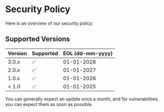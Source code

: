 # Security Policy

Here is an overview of our security policy.

## Supported Versions

| Version | Supported          | EOL (dd-mm-yyyy) |
| ------- | ------------------ | ---------------- |
| 3.0.x   | :white_check_mark: | 01-01-2028       |
| 2.0.x   | :white_check_mark: | 01-01-2027       |
| 1.0.x   | :white_check_mark: | 01-01-2026       |
| < 1.0   | :white_check_mark: | 01-01-2025       |

You can generally expect an update once a month, and for vulnerabilities, you can expect them as soon as possible.
